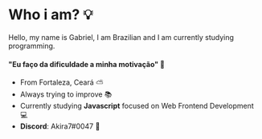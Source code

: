 # Who i am? 💡

Hello, my name is Gabriel, I am Brazilian and I am currently studying programming.

#### "Eu faço da dificuldade a minha motivação" 📌

- From Fortaleza, Ceará ⛅️
- Always trying to improve 📚
- Currently studying **Javascript** focused on Web Frontend Development 💻
- **Discord**: Akira7#0047 👾

